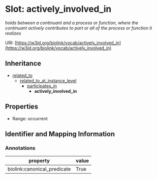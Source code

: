 # Slot: actively_involved_in
_holds between a continuant and a process or function, where the continuant actively contributes to part or all of the process or function it realizes_


URI: [https://w3id.org/biolink/vocab/actively_involved_in](https://w3id.org/biolink/vocab/actively_involved_in)




## Inheritance

* [related_to](related_to.md)
    * [related_to_at_instance_level](related_to_at_instance_level.md)
        * [participates_in](participates_in.md)
            * **actively_involved_in**



## Properties

 * Range: occurrent



## Identifier and Mapping Information





### Annotations

| property | value |
| --- | --- |
| biolink:canonical_predicate | True |


